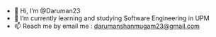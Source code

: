- 👋 Hi, I’m @Daruman23
- 🌱 I’m currently learning and studying Software Engineering in UPM
- 📫 Reach me by email me : darumanshanmugam23@gmail.com

<!---
Daruman23/Daruman23 is a ✨ special ✨ repository because its `README.md` (this file) appears on your GitHub profile.
You can click the Preview link to take a look at your changes.
--->
